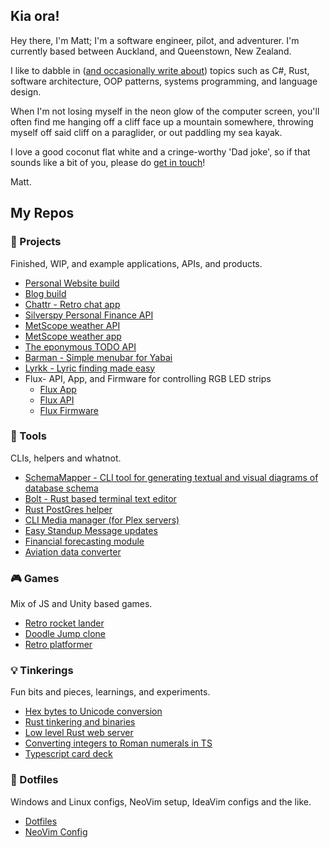 ## Kia ora!

Hey there, I'm Matt; I'm a software engineer, pilot, and adventurer. I'm currently based between Auckland, and Queenstown, New Zealand.

I like to dabble in ([and occasionally write about](http://www.cyberwizard.io)) topics such as C#, Rust, software architecture, OOP patterns, systems programming, and language design.

When I'm not losing myself in the neon glow of the computer screen, you'll often find me hanging off a cliff face up a mountain somewhere, throwing myself off said cliff on a paraglider, or out paddling my sea kayak.

I love a good coconut flat white and a cringe-worthy 'Dad joke', so if that sounds like a bit of you, please do [get in touch](mailto:matt@mattchapman.io)!

Matt.

## My Repos

### 📱 Projects

Finished, WIP, and example applications, APIs, and products.

- [Personal Website build](http://github.com/mttchpmn/mattchapman.io)
- [Blog build](http://github.com/cybrwzrd/cyberwizard-blog)
- [Chattr - Retro chat app](http://github.com/mttchpmn/chattr)
- [Silverspy Personal Finance API](http://github.com/mttchpmn/silverspy-api)
- [MetScope weather API](http://github.com/mttchpmn/metscope)
- [MetScope weather app](http://github.com/mttchpmn/metscope-web)
- [The eponymous TODO API](http://github.com/mttchpmn/doot)
- [Barman - Simple menubar for Yabai](http://github.com/mttchpmn/barman)
- [Lyrkk - Lyric finding made easy](http://github.com/mttchpmn/lyrkk)
- Flux- API, App, and Firmware for controlling RGB LED strips
  - [Flux App](http://github.com/mttchpmn/flux-app)
  - [Flux API](http://github.com/mttchpmn/flux-api)
  - [Flux Firmware](http://github.com/mttchpmn/flux-node)

### 🔨 Tools

CLIs, helpers and whatnot.

- [SchemaMapper - CLI tool for generating textual and visual diagrams of database schema](https://github.com/mttchpmn/SchemaMapper)
- [Bolt - Rust based terminal text editor](http://github.com/mttchpmn/bolt)
- [Rust PostGres helper](http://github.com/mttchpmn/pogo)
- [CLI Media manager (for Plex servers)](http://github.com/mttchpmn/medman-cli)
- [Easy Standup Message updates](http://github.com/mttchpmn/easy-standup)
- [Financial forecasting module](http://github.com/mttchpmn/fifo)
- [Aviation data converter](http://github.com/mttchpmn/av-converter)

### 🎮 Games

Mix of JS and Unity based games.

- [Retro rocket lander](http://github.com/mttchpmn/retrocket)
- [Doodle Jump clone](http://github.com/mttchpmn/phaser3-infinite-jumper)
- [Retro platformer](http://github.com/mttchpmn/phaser3-react-example)

### 💡 Tinkerings

Fun bits and pieces, learnings, and experiments.

- [Hex bytes to Unicode conversion](http://github.com/mttchpmn/unicoder)
- [Rust tinkering and binaries](http://github.com/mttchpmn/bolts)
- [Low level Rust web server](http://github.com/mttchpmn/serv)
- [Converting integers to Roman numerals in TS](http://github.com/mttchpmn/ronu)
- [Typescript card deck](http://github.com/mttchpmn/card-deck)

### 🔧 Dotfiles

Windows and Linux configs, NeoVim setup, IdeaVim configs and the like.

- [Dotfiles](http://github.com/mttchpmn/dotfiles)
- [NeoVim Config](http://github.com/mttchpmn/neovim)
